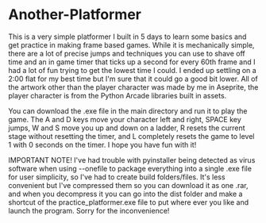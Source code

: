 # Another-Platformer

This is a very simple platformer I built in 5 days to learn some basics and get practice in making frame based games. While it is mechanically simple, there are a lot of precise jumps and techniques you can use to shave off time and an in game timer that ticks up a second for every 60th frame and I had a lot of fun trying to get the lowest time I could. I ended up settling on a 2:00 flat for my best time but I'm sure that it could go a good bit lower. All of the artwork other than the player character was made by me in Aseprite, the player character is from the Python Arcade libraries built in assets.

You can download the .exe file in the main directory and run it to play the game. The A and D keys move your character left and right, SPACE key jumps, W and S move you up and down on a ladder, R resets the current stage without resetting the timer, and L completely resets the game to level 1 with 0 seconds on the timer. I hope you have fun with it!


IMPORTANT NOTE!
I've had trouble with pyinstaller being detected as virus software when using --onefile to package everything into a single .exe file for user simplicity, so I've had to create build folders/files. It's less convenient but I've compressed them so you can download it as one .rar, and when you decompress it you can go into the dist folder and make a shortcut of the practice_platformer.exe file to put where ever you like and launch the program. Sorry for the inconvenience!
